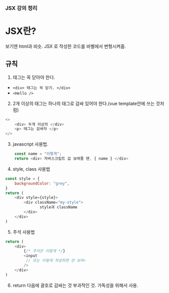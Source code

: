 
### JSX 강의 정리

JSX란?
===
보기엔 html과 비슷.
JSX 로 작성한 코드를 바벨에서 변형시켜줌.

규칙
---
1. 태그는 꼭 닫아야 한다.
- ```<div> 태그는 꼭 닫기. </div>```
- ```<Hello />```

2. 2개 이상의 태그는 하나의 태그로 감싸 있어야 한다.(vue template안에 쓰는 것처럼)
```javascript
<>
    <div> 두개 이상의 </div>
    <p> 태그는 감싸자 </p>
</>
```

3. javascript 사용법.
```javascript
    const name = "이렇게";
    return <div> 자바스크립트 값 보여줄 땐, { name } </div>
```

4. style, class 사용법
```javascript
const style = {
    backgroundColor: "grey",
}
return (
    <div style={style}>
        <div className="my-style">
               style과 className
        </div>
    </div>
)
```
5. 주석 사용법 
```javascript
return (
    <div>
        {/* 주석은 이렇게 */}
        <input 
         // 또는 이렇게 작성하면 안 보여~ 
        />
    </div>
)
```

6. return 다음에 괄호로 감싸는 것 부과적인 것. 가독성을 위해서 사용.

